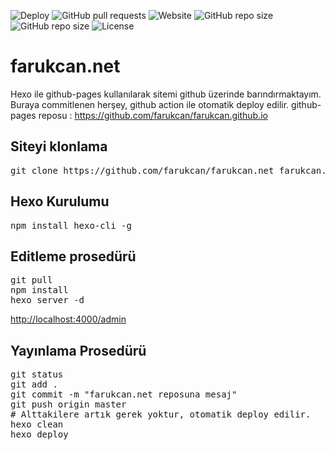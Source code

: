 ![Deploy](https://github.com/farukcan/farukcan.net/workflows/Deploy/badge.svg)
![GitHub pull requests](https://img.shields.io/github/issues-pr/farukcan/farukcan.net)
![Website](https://img.shields.io/website?label=farukcan.net&style=flat-square&url=https%3A%2F%2Fwww.farukcan.net)
![GitHub repo size](https://img.shields.io/github/repo-size/farukcan/farukcan.net?label=farukcan.net&style=flat-square)
![GitHub repo size](https://img.shields.io/github/repo-size/farukcan/farukcan.github.io?label=farukcan.github.io&style=flat-square)
![License](https://www.farukcan.net/images/cc-by-nc-sa.svg)

# farukcan.net

Hexo ile github-pages kullanılarak sitemi github üzerinde barındırmaktayım.
Buraya commitlenen herşey, github action ile otomatik deploy edilir.
github-pages reposu : https://github.com/farukcan/farukcan.github.io

## Siteyi klonlama
<pre>
git clone https://github.com/farukcan/farukcan.net farukcan.net
</pre>

## Hexo Kurulumu
<pre>
npm install hexo-cli -g
</pre>


## Editleme prosedürü
<pre>
git pull
npm install
hexo server -d
</pre>
[http://localhost:4000/admin](http://localhost:4000/admin)

## Yayınlama Prosedürü
<pre>
git status
git add .
git commit -m "farukcan.net reposuna mesaj"
git push origin master
# Alttakilere artık gerek yoktur, otomatik deploy edilir.
hexo clean
hexo deploy
</pre>
